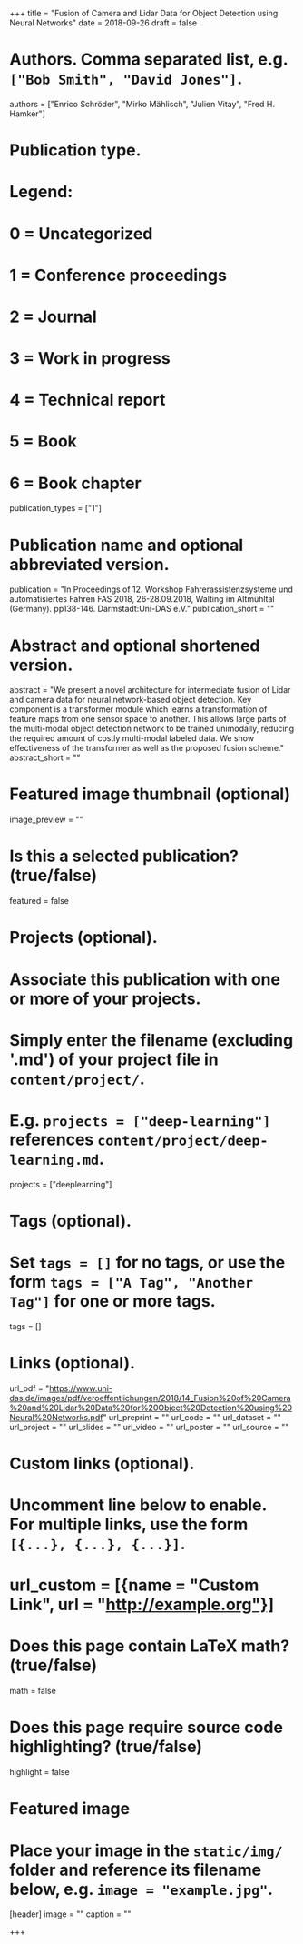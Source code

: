 +++
title = "Fusion of Camera and Lidar Data for Object Detection using Neural Networks"
date = 2018-09-26
draft = false

# Authors. Comma separated list, e.g. `["Bob Smith", "David Jones"]`.
authors = ["Enrico Schröder", "Mirko Mählisch", "Julien Vitay", "Fred H. Hamker"]

# Publication type.
# Legend:
# 0 = Uncategorized
# 1 = Conference proceedings
# 2 = Journal
# 3 = Work in progress
# 4 = Technical report
# 5 = Book
# 6 = Book chapter
publication_types = ["1"]

# Publication name and optional abbreviated version.
publication = "In Proceedings of 12. Workshop Fahrerassistenzsysteme und automatisiertes Fahren FAS 2018, 26-28.09.2018, Walting im Altmühltal (Germany). pp138-146. Darmstadt:Uni-DAS e.V."
publication_short = ""

# Abstract and optional shortened version.
abstract = "We present a novel architecture for intermediate fusion of Lidar and camera data for neural network-based object detection. Key component is a transformer module which learns a transformation of feature maps from one sensor space to another. This allows large parts of the multi-modal object detection network to be trained unimodally, reducing the required amount of costly multi-modal labeled data. We show effectiveness of the transformer as well as the proposed fusion scheme."
abstract_short = ""

# Featured image thumbnail (optional)
image_preview = ""

# Is this a selected publication? (true/false)
featured = false

# Projects (optional).
#   Associate this publication with one or more of your projects.
#   Simply enter the filename (excluding '.md') of your project file in `content/project/`.
#   E.g. `projects = ["deep-learning"]` references `content/project/deep-learning.md`.
projects = ["deeplearning"]

# Tags (optional).
#   Set `tags = []` for no tags, or use the form `tags = ["A Tag", "Another Tag"]` for one or more tags.
tags = []

# Links (optional).
url_pdf = "https://www.uni-das.de/images/pdf/veroeffentlichungen/2018/14_Fusion%20of%20Camera%20and%20Lidar%20Data%20for%20Object%20Detection%20using%20Neural%20Networks.pdf"
url_preprint = ""
url_code = ""
url_dataset = ""
url_project = ""
url_slides = ""
url_video = ""
url_poster = ""
url_source = ""

# Custom links (optional).
#   Uncomment line below to enable. For multiple links, use the form `[{...}, {...}, {...}]`.
# url_custom = [{name = "Custom Link", url = "http://example.org"}]

# Does this page contain LaTeX math? (true/false)
math = false

# Does this page require source code highlighting? (true/false)
highlight = false

# Featured image
# Place your image in the `static/img/` folder and reference its filename below, e.g. `image = "example.jpg"`.
[header]
image = ""
caption = ""

+++
